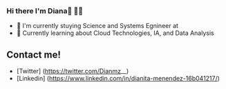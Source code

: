 ### Hi there I'm Diana👋 :woman_technologist:
- :memo: I'm currently stuying Science and Systems Egnineer at 
- :bamboo: Currently learning about Cloud Technologies, IA, and Data Analysis

## Contact me!
- [Twitter] (https://twitter.com/Dianmz__)
- [Linkedin] (https://www.linkedin.com/in/dianita-menendez-16b041217/)
<!--
**Dianmz/Dianmz** is a ✨ _special_ ✨ repository because its `README.md` (this file) appears on your GitHub profile.

Here are some ideas to get you started:

- 🔭 I’m currently working on ...
- 🌱 I’m currently learning ...
- 👯 I’m looking to collaborate on ...
- 🤔 I’m looking for help with ...
- 💬 Ask me about ...
- 📫 How to reach me: ...
- 😄 Pronouns: ...
- ⚡ Fun fact: ...
-->
